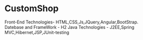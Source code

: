 # CustomShop
Front-End Technologies- HTML,CSS,Js,JQuery,Angular,BootStrap. 
Datebase and FrameWork - H2 
Java Technologies - J2EE,Spring MVC,Hibernet,JSP,JUnit-testing
